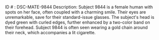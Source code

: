 ID # : DSC-MATE-9844
Description: Subject 9844 is a female human with spots on her face, often coupled with a charming smile. Their eyes are unremarkable, save for their standard-issue glasses. The subject's head is dyed green with curled edges, further enhanced by a two-color band on their forehead. Subject 9844 is often seen wearing a gold chain around their neck, which accompanies a lit cigarette. 
